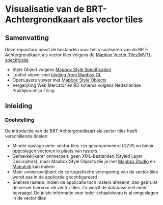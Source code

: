 # Visualisatie van de BRT-Achtergrondkaart als vector tiles

## Samenvatting

Deze repository bevat de bestanden voor het visualiseren van de BRT-Achtergrondkaart als vector tiles volgens de [Mapbox Vector Tiles(MVT)-specificatie](https://www.mapbox.com/vector-tiles/specification/).

* Style Object volgens [Mapbox Style Specification](https://www.mapbox.com/mapbox-gl-js/style-spec/)
* Leaflet viewer met [binding from Mapbox GL](https://github.com/mapbox/mapbox-gl-leaflet)
* OpenLayers viewer met [Mapbox Style Objects](https://boundlessgeo.com/2017/01/using-mapbox-style-objects-open-layers/)
* Vergelijking Web Mercator en RD schema volgens Nederlandse Praktijkrichtlijn Tiling

## Inleiding

### Doelstelling

De introductie van de BRT-Achtergrondkaart als vector tiles heeft verschillende doelen:

* Minder opslagruimte: vector tiles zijn gecomprimeerd (GZIP) en binair opgeslagen vectoren in plaats van rasters.
* Gemakkelijkerer ontwerpen: geen XML-bestanden (Styled Layer Descriptors), maar Mapbox Style Objects die je met [Mapbox Studio](https://www.mapbox.com/studio/signin/) en [Maputnik](https://github.com/maputnik/editor) kan maken.
* Meer ontwerpvrijheid: de cartografische vormgeving van de vector tiles wordt pas in de applicatie geconfigureerd
* Snellere rasters: indien de applicatie toch rasters afneemt, dan gebruikt de server hiervoor de vector tiles. Zo wordt de database niet meer bevraagd. De juiste informatie voor ieder schaalniveau is al omgeslagen in de vector tiles
